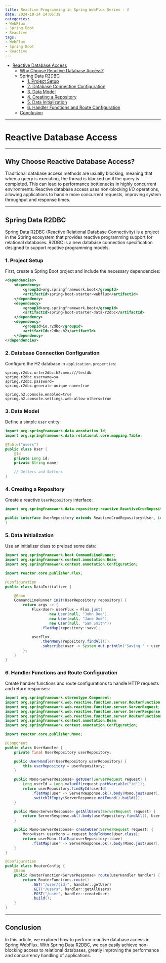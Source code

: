 ```yaml
---
title: Reactive Programming in Spring WebFlux Series - V
date: 2024-10-24 14:06:39
categories:
- WebFlux
- Spring Boot
- Reactive
tags:
- WebFlux
- Spring Boot
- Reactive
---
```


- [Reactive Database Access](#reactive-database-access)
  - [Why Choose Reactive Database Access?](#why-choose-reactive-database-access)
  - [Spring Data R2DBC](#spring-data-r2dbc)
    - [1. Project Setup](#1-project-setup)
    - [2. Database Connection Configuration](#2-database-connection-configuration)
    - [ 3. Data Model](#-3-data-model)
    - [4. Creating a Repository](#4-creating-a-repository)
    - [5. Data Initialization](#5-data-initialization)
    - [6. Handler Functions and Route Configuration](#6-handler-functions-and-route-configuration)
  - [Conclusion](#conclusion)

---

# Reactive Database Access

---

<a name="why-choose-reactive-database-access"></a>
## Why Choose Reactive Database Access?

Traditional database access methods are usually blocking, meaning that when a query is executing, the thread is blocked until the query is completed. This can lead to performance bottlenecks in highly concurrent environments. Reactive database access uses non-blocking I/O operations, allowing applications to handle more concurrent requests, improving system throughput and response times.

---

<a name="spring-data-r2dbc"></a>
## Spring Data R2DBC

Spring Data R2DBC (Reactive Relational Database Connectivity) is a project in the Spring ecosystem that provides reactive programming support for relational databases. R2DBC is a new database connection specification designed to support reactive programming models.

<a name="project-setup"></a>
### 1. Project Setup

First, create a Spring Boot project and include the necessary dependencies:

```xml
<dependencies>
    <dependency>
        <groupId>org.springframework.boot</groupId>
        <artifactId>spring-boot-starter-webflux</artifactId>
    </dependency>
    <dependency>
        <groupId>org.springframework.boot</groupId>
        <artifactId>spring-boot-starter-data-r2dbc</artifactId>
    </dependency>
    <dependency>
        <groupId>io.r2dbc</groupId>
        <artifactId>r2dbc-h2</artifactId>
    </dependency>
</dependencies>
```

<a name="database-connection-configuration"></a>
### 2. Database Connection Configuration

Configure the H2 database in `application.properties`:

```properties
spring.r2dbc.url=r2dbc:h2:mem:///testdb
spring.r2dbc.username=sa
spring.r2dbc.password=
spring.r2dbc.generate-unique-name=true

spring.h2.console.enabled=true
spring.h2.console.settings.web-allow-others=true
```

### <a name="data-model"></a> 3. Data Model

Define a simple `User` entity:

```java
import org.springframework.data.annotation.Id;
import org.springframework.data.relational.core.mapping.Table;

@Table("users")
public class User {
    @Id
    private Long id;
    private String name;

    // Getters and Setters
}
```

<a name="creating-a-repository"></a>
### 4. Creating a Repository

Create a reactive `UserRepository` interface:

```java
import org.springframework.data.repository.reactive.ReactiveCrudRepository;

public interface UserRepository extends ReactiveCrudRepository<User, Long> {
}
```

<a name="data-initialization"></a>
### 5. Data Initialization

Use an initializer class to preload some data:

```java
import org.springframework.boot.CommandLineRunner;
import org.springframework.context.annotation.Bean;
import org.springframework.context.annotation.Configuration;

import reactor.core.publisher.Flux;

@Configuration
public class DataInitializer {

    @Bean
    CommandLineRunner init(UserRepository repository) {
        return args -> {
            Flux<User> userFlux = Flux.just(
                    new User(null, "John Doe"),
                    new User(null, "Jane Doe"),
                    new User(null, "Sam Smith"))
                .flatMap(repository::save);

            userFlux
                .thenMany(repository.findAll())
                .subscribe(user -> System.out.println("Saving " + user.toString()));
        };
    }
}
```

<a name="handler-functions-and-route-configuration"></a>
### 6. Handler Functions and Route Configuration

Create handler functions and route configurations to handle HTTP requests and return responses:

```java
import org.springframework.stereotype.Component;
import org.springframework.web.reactive.function.server.RouterFunction;
import org.springframework.web.reactive.function.server.ServerRequest;
import org.springframework.web.reactive.function.server.ServerResponse;
import org.springframework.web.reactive.function.server.RouterFunctions;
import org.springframework.context.annotation.Bean;
import org.springframework.context.annotation.Configuration;

import reactor.core.publisher.Mono;

@Component
public class UserHandler {
    private final UserRepository userRepository;

    public UserHandler(UserRepository userRepository) {
        this.userRepository = userRepository;
    }

    public Mono<ServerResponse> getUser(ServerRequest request) {
        Long userId = Long.valueOf(request.pathVariable("id"));
        return userRepository.findById(userId)
            .flatMap(user -> ServerResponse.ok().body(Mono.just(user), User.class))
            .switchIfEmpty(ServerResponse.notFound().build());
    }

    public Mono<ServerResponse> getAllUsers(ServerRequest request) {
        return ServerResponse.ok().body(userRepository.findAll(), User.class);
    }

    public Mono<ServerResponse> createUser(ServerRequest request) {
        Mono<User> userMono = request.bodyToMono(User.class);
        return userMono.flatMap(userRepository::save)
            .flatMap(user -> ServerResponse.ok().body(Mono.just(user), User.class));
    }
}

@Configuration
public class RouterConfig {
    @Bean
    public RouterFunction<ServerResponse> route(UserHandler handler) {
        return RouterFunctions.route()
            .GET("/user/{id}", handler::getUser)
            .GET("/users", handler::getAllUsers)
            .POST("/user", handler::createUser)
            .build();
    }
}
```

---

<a name="conclusion"></a>
## Conclusion

In this article, we explored how to perform reactive database access in Spring WebFlux. With Spring Data R2DBC, we can easily achieve non-blocking access to relational databases, greatly improving the performance and concurrency handling of applications.
